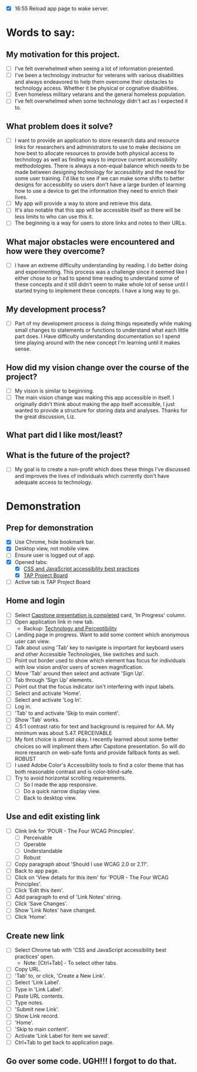 - [x] 16:55 Reload app page to wake server.

# Words to say:

## My motivation for this project.
- [ ] I've felt overwhelmed when seeing a lot of information presented.
- [ ] I've been a technology instructor for veterans with various disabilities and always endeavored to help them overcome their obstacles to technology access. Whether it be physical or cognative disabilities.
- [ ] Even homeless military vetarans and the general homeless population.
- [ ] I've felt overwhelmed when some technology didn't act as I expected it to.

## What problem does it solve?
- [ ] I want to provide an application to store research data and resource links for researchers and administrators to use to make decisions on how best to allocate resources to provide both physical access to technology as well as finding ways to improve current accessibility methodologies. There is always a non-equal balance which needs to be made between designing technology for accessiblity and  the need for some user training. I'd like to see if we can make some shifts to better designs for accessiblity so users don't have a large burden of learning how to use a device to get the information they need to enrich their lives.
- [ ] My app will provide a way to store and retrieve this data.
- [ ] It's also notable that this app will be accessible itself so there will be less limits to who can use this it.
- [ ] The beginning is a way for users to store links and notes to their URLs.

## What major obstacles were encountered and how were they overcome?
- [ ] I have an extreme difficulty understanding by reading. I do better doing and experimenting. This process was a challenge since it seemed like I either chose to or had to spend time reading to understand some of these concepts and it still didn't seem to make whole lot of sense until I started trying to implement these concepts. I have a long way to go.

## My development process?
- [ ] Part of my development process is doing things repeatedly while making small changes to statements or functions to understand what each little part does. I Have difficulty understanding documentation so I spend time playing around with the new concept I'm learning until it makes sense.

## How did my vision change over the course of the project?
- [ ] My vision is similar to beginning.
- [ ] The main vision change was making this app accessible in itself. I originally didn't think about making the app itself accessible, I just wanted to provide a structure for storing data and analyses. Thanks for the great discussion, Liz.

## What part did I like most/least?

## What is the future of the project?
- [ ] My goal is to create a non-profit which does these things I've discussed and improves the lives of individuals which currently don't have adequate access to technology.


# Demonstration

## Prep for demonstration
- [x] Use Chrome, hide bookmark bar.
- [x] Desktop view, not mobile view.
- [ ] Ensure user is logged out of app.
- [x] Opened tabs:
    - [x] [CSS and JavaScript accessibility best practices](https://developer.mozilla.org/en-US/docs/Learn/Accessibility/CSS_and_JavaScript)
    - [x] [TAP Project Board](https://github.com/brucestull/technology-and-perceptibility/projects/2)
- [ ] Active tab is TAP Project Board

## Home and login
- [ ] Select [Capstone presentation is completed](https://github.com/brucestull/technology-and-perceptibility/issues/190) card, 'In Progress' column.
- [ ] Open application link in new tab.
    * Backup: [Technology and Perceptibility](https://technology-and-perceptibility.herokuapp.com/)
- [ ] Landing page in progress. Want to add some content which anonymous user can view.
- [ ] Talk about using 'Tab' key to navigate is important for keyboard users and other Accessible Technologies, like switches and such.
- [ ] Point out border used to show which element has focus for individuals with low vision and/or users of screen magnification.
- [ ] Move 'Tab' around then select and activate 'Sign Up'.
- [ ] Tab through 'Sign Up' elements.
- [ ] Point out that the focus indicator isn't interfering with input labels.
- [ ] Select and activate 'Home'.
- [ ] Select and activate 'Log In'.
- [ ] Log in.
- [ ] 'Tab' to and activate 'Skip to main content'.
- [ ] Show 'Tab' works.
- [ ] 4.5:1 contrast ratio for text and background is required for AA. My minimum was about 5.47. PERCEIVABLE
- [ ] My font choice is almost okay. I recently learned about some better choices so will impliment them after Capstone presentation. So will do more research on web-safe fonts and provide fallback fonts as well. ROBUST
- [ ] I used Adobe Color's Accessibility tools to find a color theme that has both reasonable contrast and is color-blind-safe.
- [ ] Try to avoid horizontal scrolling requirements.
    - [ ] So I made the app responsive.
    - [ ] Do a quick narrow display view.
    - [ ] Back to desktop view.

## Use and edit existing link
- [ ] Clink link for 'POUR - The Four WCAG Principles'.
    - [ ] Perceivable
    - [ ] Operable
    - [ ] Understandable
    - [ ] Robust
- [ ] Copy paragraph about 'Should I use WCAG 2.0 or 2.1?'.
- [ ] Back to app page.
- [ ] Click on 'View details for this item' for 'POUR - The Four WCAG Principles'.
- [ ] Click 'Edit this item'.
- [ ] Add paragraph to end of 'Link Notes' string.
- [ ] Click 'Save Changes'.
- [ ] Show 'Link Notes' have changed.
- [ ] Click 'Home'.

## Create new link
- [ ] Select Chrome tab with 'CSS and JavaScript accessibility best practices' open.
    * Note: [Ctrl+Tab] - To select other tabs.
- [ ] Copy URL.
- [ ] 'Tab' to, or click, 'Create a New Link'.
- [ ] Select 'Link Label'.
- [ ] Type in 'Link Label'.
- [ ] Paste URL contents.
- [ ] Type notes.
- [ ] 'Submit new Link'.
- [ ] Show Link record.
- [ ] 'Home'.
- [ ] 'Skip to main content'.
- [ ] Activate 'Link Label for item we saved'.
- [ ] Ctrl+Tab to get back to application page.

## Go over some code. UGH!!! I forgot to do that.